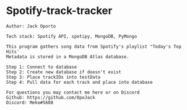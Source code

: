 # Spotify-track-tracker
    Author: Jack Oporto
    
    Tech stack: Spotify API, spotipy, MongoDB, PyMongo
    
    This program gathers song data from Spotify's playlist "Today's Top Hits'
    Metadata is stored in a MongoDB Atlas database.
    
    Step 1: Connect to database
    Step 2: Create new database if doesn't exist
    Step 3: Place trackIDs into testData
    Step 4: Pull data for each track and place into database
    
    For questions you may contact me here or on Discord
    Github: https://github.com/OpoJack
    Discord: Meko#5608
